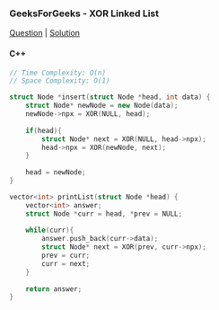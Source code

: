 ### GeeksForGeeks - XOR Linked List

[Question](https://practice.geeksforgeeks.org/problems/xor-linked-list/1/)
| [Solution](https://practice.geeksforgeeks.org/viewSol.php?subId=60ce8bdf40211cf5b6ec8aaae3ec1a25&pid=700562&user=amanguptarkg6)

#### C++
```c++
// Time Complexity: O(n)
// Space Complexity: O(1)

struct Node *insert(struct Node *head, int data) {
    struct Node* newNode = new Node(data);
    newNode->npx = XOR(NULL, head);
    
    if(head){
        struct Node* next = XOR(NULL, head->npx);
        head->npx = XOR(newNode, next);
    }
    
    head = newNode;
}

vector<int> printList(struct Node *head) {
    vector<int> answer;
    struct Node *curr = head, *prev = NULL;
    
    while(curr){
        answer.push_back(curr->data);
        struct Node* next = XOR(prev, curr->npx);
        prev = curr;
        curr = next;
    }
    
    return answer;
}
```